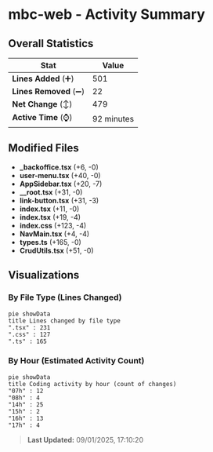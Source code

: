 # mbc-web - Activity Summary 

## Overall Statistics

| Stat                   | Value                                                             |
| ---------------------- | ----------------------------------------------------------------- |
| **Lines Added** (➕)   | 501                                          |
| **Lines Removed** (➖) | 22                                        |
| **Net Change** (↕)    | 479                |
| **Active Time** (⌚)   | 92 minutes |


## Modified Files
- **_backoffice.tsx** (+6, -0)
- **user-menu.tsx** (+40, -0)
- **AppSidebar.tsx** (+20, -7)
- **__root.tsx** (+31, -0)
- **link-button.tsx** (+31, -3)
- **index.tsx** (+11, -0)
- **index.tsx** (+19, -4)
- **index.css** (+123, -4)
- **NavMain.tsx** (+4, -4)
- **types.ts** (+165, -0)
- **CrudUtils.tsx** (+51, -0)

## Visualizations

### By File Type (Lines Changed)

```mermaid
pie showData
title Lines changed by file type
".tsx" : 231
".css" : 127
".ts" : 165
```

### By Hour (Estimated Activity Count)

```mermaid
pie showData
title Coding activity by hour (count of changes)
"07h" : 12
"08h" : 4
"14h" : 25
"15h" : 2
"16h" : 13
"17h" : 4
```


> **Last Updated:** 09/01/2025, 17:10:20